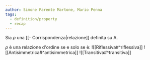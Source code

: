 ```yaml
---
author: Simone Parente Martone, Mario Penna
tags:
  - definition/property
  - recap
---
```

Sia $\rho$ una [[- Corrispondenza|relazione]] definita su A.

$\rho$ è una relazione d'ordine se e solo se è:
![[Riflessiva#^riflessiva]]
![[Antisimmetrica#^antisimmetrica]]
![[Transitiva#^transitiva]]
